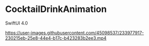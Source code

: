 # CocktailDrinkAnimation

SwiftUI 4.0


https://user-images.githubusercontent.com/45098537/233977917-230215eb-25e8-44e4-b17c-b423283b2ee3.mp4

